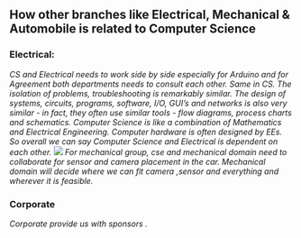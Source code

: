## How other branches like Electrical, Mechanical & Automobile is related to Computer Science
### Electrical:
*CS and Electrical needs to work side by side especially for Arduino and for Agreement both departments needs to consult each other. Same in CS. The isolation of problems, troubleshooting is remarkably similar. The design of systems, circuits, programs, software, I/O, GUI’s and networks is also very similar - in fact, they often use similar tools - flow diagrams, process charts and schematics. Computer Science is like a combination of Mathematics and Electrical Engineering. Computer hardware is often designed by EEs. So overall we can say Computer Science and Electrical is dependent on each other.*
![](ehttps://data-flair.training/blogs/cats-dogs-classification-deep-learning-project-beginners)
*For mechanical group, cse and mechanical domain need to collaborate for sensor and camera placement in the car.  Mechanical domain will decide where we can fit camera ,sensor and everything and wherever it is feasible.*
### Corporate
*Corporate provide us with sponsors .*

